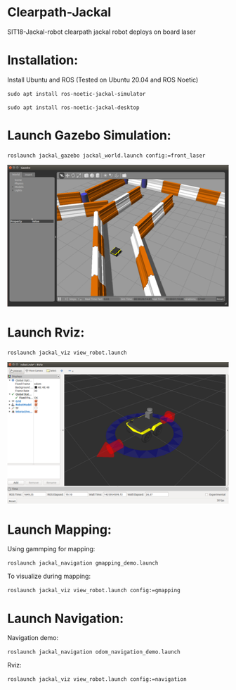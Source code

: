 # Clearpath-Jackal
SIT18-Jackal-robot clearpath jackal robot deploys on board laser

# Installation:
Install Ubuntu and ROS (Tested on Ubuntu 20.04 and ROS Noetic)

`sudo apt install ros-noetic-jackal-simulator`

`sudo apt install ros-noetic-jackal-desktop`

# Launch Gazebo Simulation:

`roslaunch jackal_gazebo jackal_world.launch config:=front_laser`

![](https://github.com/SunnyGuang/Clearpath-Jackal/blob/main/jackal_msgs/gazebo-jackal-race.png)

# Launch Rviz:

`roslaunch jackal_viz view_robot.launch`

![](https://github.com/SunnyGuang/Clearpath-Jackal/blob/main/jackal_msgs/rviz-jackal-laser.png)

# Launch Mapping:
Using gammping for mapping:

`roslaunch jackal_navigation gmapping_demo.launch`

To visualize during mapping:

`roslaunch jackal_viz view_robot.launch config:=gmapping`

# Launch Navigation:
Navigation demo:

`roslaunch jackal_navigation odom_navigation_demo.launch`

Rviz:

`roslaunch jackal_viz view_robot.launch config:=navigation`

